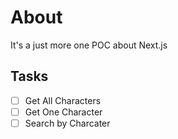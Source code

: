 # About

It's a just more one POC about Next.js

## Tasks

- [ ] Get All Characters
- [ ] Get One Character
- [ ] Search by Charcater